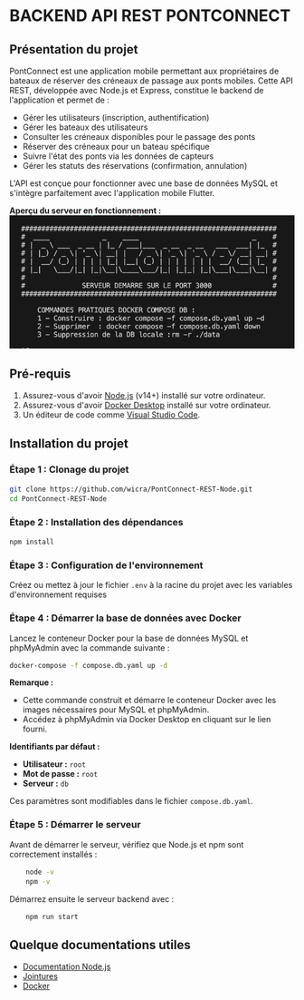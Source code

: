# BACKEND API REST PONTCONNECT

## Présentation du projet

PontConnect est une application mobile permettant aux propriétaires de bateaux de réserver des créneaux de passage aux ponts mobiles. Cette API REST, développée avec Node.js et Express, constitue le backend de l'application et permet de :

- Gérer les utilisateurs (inscription, authentification)
- Gérer les bateaux des utilisateurs
- Consulter les créneaux disponibles pour le passage des ponts
- Réserver des créneaux pour un bateau spécifique
- Suivre l'état des ponts via les données de capteurs
- Gérer les statuts des réservations (confirmation, annulation)

L'API est conçue pour fonctionner avec une base de données MySQL et s'intègre parfaitement avec l'application mobile Flutter.

**Aperçu du serveur en fonctionnement :**
![Serveur Backend](./src/assets/images/startServer.png)

## Pré-requis

1. Assurez-vous d'avoir [Node.js](https://nodejs.org/) (v14+) installé sur votre ordinateur.
2. Assurez-vous d'avoir [Docker Desktop](https://www.docker.com/products/docker-desktop/) installé sur votre ordinateur.
3. Un éditeur de code comme [Visual Studio Code](https://code.visualstudio.com/).

## Installation du projet

### Étape 1 : Clonage du projet
```bash
git clone https://github.com/wicra/PontConnect-REST-Node.git
cd PontConnect-REST-Node
```

### Étape 2 : Installation des dépendances
```bash
npm install
```

### Étape 3 : Configuration de l'environnement

Créez ou mettez à jour le fichier `.env` à la racine du projet avec les variables d'environnement requises

### Étape 4 : Démarrer la base de données avec Docker

Lancez le conteneur Docker pour la base de données MySQL et phpMyAdmin avec la commande suivante :
```bash
docker-compose -f compose.db.yaml up -d
```

**Remarque :**
 
- Cette commande construit et démarre le conteneur Docker avec les images nécessaires pour MySQL et phpMyAdmin.
- Accédez à phpMyAdmin via Docker Desktop en cliquant sur le lien fourni.
 
**Identifiants par défaut :**
- **Utilisateur :** `root`
- **Mot de passe :** `root`
- **Serveur :** `db`

Ces paramètres sont modifiables dans le fichier `compose.db.yaml`.

### Étape 5 : Démarrer le serveur

Avant de démarrer le serveur, vérifiez que Node.js et npm sont correctement installés :

```bash
    node -v
    npm -v
```

Démarrez ensuite le serveur backend avec :

```bash
    npm run start
```

## Quelque documentations utiles

- [Documentation Node.js](https://nodejs.org/docs/latest/api/)
- [Jointures](https://sql.sh/cours/jointures)
- [Docker](https://docs.docker.com/compose/)
